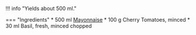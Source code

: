 !!! info "Yields about 500 ml."

=== "Ingredients"
    * 500 ml [Mayonnaise](./mayonnaise.md)
    * 100 g Cherry Tomatoes, minced
    * 30 ml Basil, fresh, minced chopped

[^1]: VanWieren, Jeanne.
